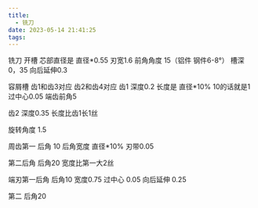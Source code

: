 ```yaml
---
title:
  - 铣刀
date: 2023-05-14 21:41:25
tags:
---
```

铣刀
开槽
芯部直径是 直径*0.55
刃宽1.6
前角角度 15（铝件 钢件6-8°）
槽深 0，35
向后延伸0.3
 <!-- more -->



容屑槽
齿1和齿3对应
齿2和齿4对应
 齿1
深度0.2
长度是 直径*10% 10的话就是1
过中心0.05
端齿前角5


齿2
深度0.35
长度比齿1长1丝


旋转角度  1.5

周齿第一
后角 10
后角宽度  直径*10% 
刃带0.05


第二后角
后角20
宽度比第一大2丝


端刃第一后角
后角10
宽度0.75
过中心 0.05
向后延伸 0.25

第二
后角20
